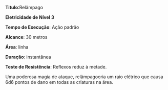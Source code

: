 **Titulo**:Relâmpago

**Eletricidade de Nível 3**

**Tempo de Execução**: Ação padrão

**Alcance**: 30 metros

**Área**: linha

**Duração**: instantânea

**Teste de Resistência**: Reflexos reduz à metade.

Uma poderosa magia de ataque, relâmpagocria um raio elétrico que causa 6d6 pontos de dano em todas as criaturas na área.
